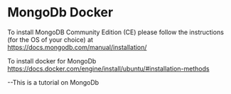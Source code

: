 # MongoDb Docker

To install MongoDB Community Edition (CE) please follow the instructions (for the OS of
your choice) at https://docs.mongodb.com/manual/installation/

To install docker for MongoDb
https://docs.docker.com/engine/install/ubuntu/#installation-methods

--This is a tutorial on MongoDb
